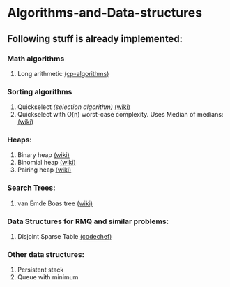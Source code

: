 # Algorithms-and-Data-structures

## Following stuff is already implemented:

### Math algorithms
1. Long arithmetic [(cp-algorithms)](https://cp-algorithms.com/algebra/big-integer.html)
### Sorting algorithms
1. Quickselect *(selection algorithm)* [(wiki)](https://en.wikipedia.org/wiki/Quickselect)
2. Quickselect with O(n) worst-case complexity. Uses Median of medians: [(wiki)](https://en.wikipedia.org/wiki/Median_of_medians)
### Heaps:
1. Binary heap [(wiki)](https://en.wikipedia.org/wiki/Binary_heap)
2. Binomial heap [(wiki)](https://en.wikipedia.org/wiki/Binomial_heap)
3. Pairing heap [(wiki)](https://en.wikipedia.org/wiki/Pairing_heap)

### Search Trees:
1. van Emde Boas tree [(wiki)](https://en.wikipedia.org/wiki/Van_Emde_Boas_tree)

### Data Structures for RMQ and similar problems:
1. Disjoint Sparse Table [(codechef)](https://discuss.codechef.com/t/tutorial-disjoint-sparse-table/17404)

### Other data structures:
1. Persistent stack
2. Queue with minimum 
